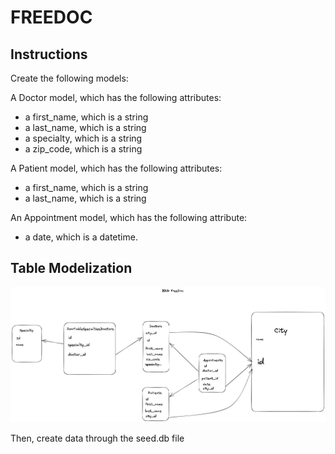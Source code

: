# FREEDOC

## Instructions

Create the following models:

A Doctor model, which has the following attributes:

* a first_name, which is a string
* a last_name, which is a string
* a specialty, which is a string
* a zip_code, which is a string

A Patient model, which has the following attributes:

* a first_name, which is a string
* a last_name, which is a string

An Appointment model, which has the following attribute:

* a date, which is a datetime.

## Table Modelization

![alt text](https://github.com/camillelenormand/freedoc/blob/main/public/FreeDocModel.excalidraw.png?raw=true)


Then, create data through the seed.db file

